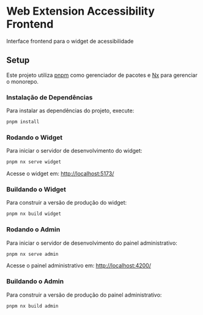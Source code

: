 # Web Extension Accessibility Frontend

Interface frontend para o widget de acessibilidade

## Setup

Este projeto utiliza [pnpm](https://pnpm.io/) como gerenciador de pacotes e [Nx](https://nx.dev/) para gerenciar o monorepo.

### Instalação de Dependências

Para instalar as dependências do projeto, execute:

```bash
pnpm install
```

### Rodando o Widget

Para iniciar o servidor de desenvolvimento do widget:

```bash
pnpm nx serve widget
```

Acesse o widget em: [http://localhost:5173/](http://localhost:5173/)

### Buildando o Widget

Para construir a versão de produção do widget:

```bash
pnpm nx build widget
```

### Rodando o Admin

Para iniciar o servidor de desenvolvimento do painel administrativo:

```bash
pnpm nx serve admin
```

Acesse o painel administrativo em: [http://localhost:4200/](http://localhost:4200/)

### Buildando o Admin

Para construir a versão de produção do painel administrativo:

```bash
pnpm nx build admin
```
